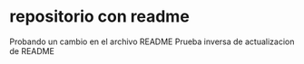 # repositorio con readme
Probando un cambio en el archivo README
Prueba inversa de actualizacion de README
